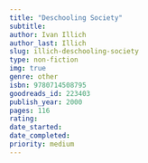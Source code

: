 ```yaml
---
title: "Deschooling Society" 
subtitle: 
author: Ivan Illich
author_last: Illich
slug: illich-deschooling-society
type: non-fiction
img: true
genre: other
isbn: 9780714508795
goodreads_id: 223403
publish_year: 2000
pages: 116
rating: 
date_started:
date_completed:
priority: medium
---
```

